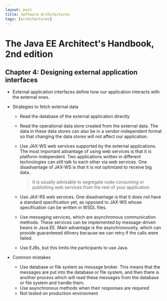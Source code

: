 ```yaml
---
layout: post
title: Software Architectures
tags: [architectures]
---
```

# The Java EE Architect's Handbook, 2nd edition

## Chapter 4: Designing external application interfaces

- External application interfaces define how our application interacts with the external ones.

- Strategies to fetch external data
  - Read the database of the external application directly
  - Read the operational data store created from the external data. The data in these data stores can also be in a vendor-independent format so that changing the data stores will not affect our application.
  - Use JAX-WS web services supported by the external applications. The most important advantage of using web services is that it is platform-independent. Two applications written in different technologies can still talk to each other via web services. One disadvantage of JAX-WS is that it is not optimized to receive big data.

    > It is usually advisable to segregate code consuming or publishing web services from the rest of your application.

  - Use JAX-RS web services. One disadvantage is that it does not have a standard specification yet, as opposed to JAX-WS whose specification can be written in WSDL files.
  - Use messaging services, which are asynchronous communication methods. These services can be implemented by message-driven beans in Java EE. Main advantage is the asynchronousity, which can provide guaranteeed dilivery because we can retry if the calls were failed.
  - Use EJBs, but this limits the participants to use Java.

- Common mistakes
  - Use database or file system as message broker. This means that the messages are put into the database or file system, and then there is another process which will read these messages from the database or file system and handle them.
  - Use asynchronous methods when their responses are required
  - Not tested on production environment
